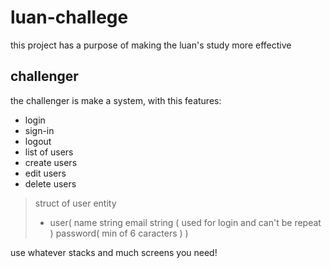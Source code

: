# luan-challege
this project has a purpose of making the luan's study more effective

## challenger
the challenger is make a system, with this features:

- login
- sign-in
- logout
- list of users
- create users
- edit users
- delete users

> struct of user entity
> - user(
>     name string
>     email string ( 
>       used for login and can't be repeat
>     )
>     password(
>       min of 6 caracters
>     )
>   )

use whatever stacks and much screens you need!
